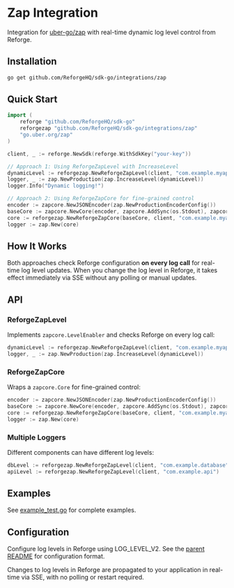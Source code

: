 # Zap Integration

Integration for [uber-go/zap](https://github.com/uber-go/zap) with real-time dynamic log level control from Reforge.

## Installation

```bash
go get github.com/ReforgeHQ/sdk-go/integrations/zap
```

## Quick Start

```go
import (
    reforge "github.com/ReforgeHQ/sdk-go"
    reforgezap "github.com/ReforgeHQ/sdk-go/integrations/zap"
    "go.uber.org/zap"
)

client, _ := reforge.NewSdk(reforge.WithSdkKey("your-key"))

// Approach 1: Using ReforgeZapLevel with IncreaseLevel
dynamicLevel := reforgezap.NewReforgeZapLevel(client, "com.example.myapp")
logger, _ := zap.NewProduction(zap.IncreaseLevel(dynamicLevel))
logger.Info("Dynamic logging!")

// Approach 2: Using ReforgeZapCore for fine-grained control
encoder := zapcore.NewJSONEncoder(zap.NewProductionEncoderConfig())
baseCore := zapcore.NewCore(encoder, zapcore.AddSync(os.Stdout), zapcore.DebugLevel)
core := reforgezap.NewReforgeZapCore(baseCore, client, "com.example.myapp")
logger := zap.New(core)
```

## How It Works

Both approaches check Reforge configuration **on every log call** for real-time log level updates. When you change the log level in Reforge, it takes effect immediately via SSE without any polling or manual updates.

## API

### ReforgeZapLevel

Implements `zapcore.LevelEnabler` and checks Reforge on every log call:

```go
dynamicLevel := reforgezap.NewReforgeZapLevel(client, "com.example.myapp")
logger, _ := zap.NewProduction(zap.IncreaseLevel(dynamicLevel))
```

### ReforgeZapCore

Wraps a `zapcore.Core` for fine-grained control:

```go
encoder := zapcore.NewJSONEncoder(zap.NewProductionEncoderConfig())
baseCore := zapcore.NewCore(encoder, zapcore.AddSync(os.Stdout), zapcore.DebugLevel)
core := reforgezap.NewReforgeZapCore(baseCore, client, "com.example.myapp")
logger := zap.New(core)
```

### Multiple Loggers

Different components can have different log levels:

```go
dbLevel := reforgezap.NewReforgeZapLevel(client, "com.example.database")
apiLevel := reforgezap.NewReforgeZapLevel(client, "com.example.api")
```

## Examples

See [example_test.go](./example_test.go) for complete examples.

## Configuration

Configure log levels in Reforge using LOG_LEVEL_V2. See the [parent README](../README.md) for configuration format.

Changes to log levels in Reforge are propagated to your application in real-time via SSE, with no polling or restart required.
